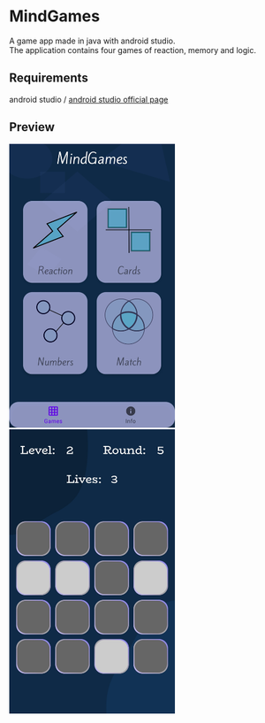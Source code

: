 # MindGames
A game app made in java with android studio.<br/>
The application contains four games of reaction, memory and logic.

## Requirements
android studio / [android studio official page](https://developer.android.com/studio)

## Preview
<img src="https://github.com/moSa963/MindGames/blob/master/preview.jpg" width="300" >
<img src="https://github.com/moSa963/MindGames/blob/master/preview2.jpg" width="300" >
